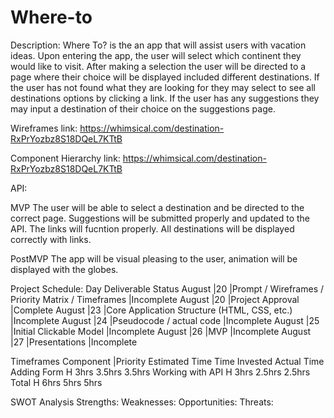 # Where-to
Description: Where To? is the an app that will assist users with vacation ideas. Upon entering the app, the user will select which continent they would like to visit. After making a selection the user will be directed to a page where their choice will be displayed included different destinations. If the user has not found what they are looking for they may select to see all destinations options by clicking a link. If the user has any suggestions they may input a destination of their choice on the suggestions page.


Wireframes link: https://whimsical.com/destination-RxPrYozbz8S18DQeL7KTtB

Component Hierarchy link: https://whimsical.com/destination-RxPrYozbz8S18DQeL7KTtB

API:

MVP 
The user will be able to select a destination and be directed to the correct page. Suggestions will be submitted properly and updated to the API. The links will fucntion properly. All destinations will be displayed correctly with links. 

PostMVP
The app will be visual pleasing to the user, animation will be displayed with the globes. 


Project Schedule: 
Day	Deliverable	Status
August |20	|Prompt / Wireframes / Priority Matrix / Timeframes	|Incomplete
August |20	|Project Approval	|Complete
August |23	|Core Application Structure (HTML, CSS, etc.)	|Incomplete
August |24	|Pseudocode / actual code	|Incomplete
August |25	|Initial Clickable Model	|Incomplete
August |26	|MVP	|Incomplete
August |27	|Presentations	|Incomplete

Timeframes
Component	|Priority	Estimated Time	Time Invested	Actual Time
Adding Form	H	3hrs	3.5hrs	3.5hrs
Working with API	H	3hrs	2.5hrs	2.5hrs
Total	H	6hrs	5hrs	5hrs

SWOT Analysis
Strengths:
Weaknesses:
Opportunities:
Threats:

